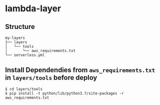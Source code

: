 # lambda-layer

## Structure
```
my-layers
├── layers
│   └── tools
│       └── aws_requirements.txt
└── serverless.yml
```

## Install Dependendies from `aws_requirements.txt` in `layers/tools` before deploy
```
$ cd layers/tools
$ pip install -t python/lib/python3.7/site-packages -r aws_requirements.txt
```
